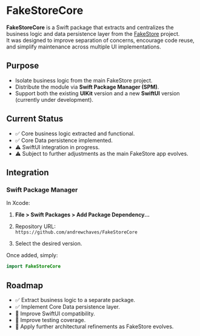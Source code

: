 # FakeStoreCore

**FakeStoreCore** is a Swift package that extracts and centralizes the business logic and data persistence layer from the [FakeStore](https://github.com/andrewchaves/FakeStore) project.  
It was designed to improve separation of concerns, encourage code reuse, and simplify maintenance across multiple UI implementations.

## Purpose

- Isolate business logic from the main FakeStore project.
- Distribute the module via **Swift Package Manager (SPM)**.
- Support both the existing **UIKit** version and a new **SwiftUI** version (currently under development).

## Current Status

- ✅ Core business logic extracted and functional.
- ✅ Core Data persistence implemented.
- ⚠️ SwiftUI integration in progress.
- ⚠️ Subject to further adjustments as the main FakeStore app evolves.

## Integration

### Swift Package Manager

In Xcode:

1. **File > Swift Packages > Add Package Dependency...**
2. Repository URL:  
`https://github.com/andrewchaves/FakeStoreCore`

3. Select the desired version.

Once added, simply:

```swift
import FakeStoreCore
```

## Roadmap

- ✅ Extract business logic to a separate package.
- ✅ Implement Core Data persistence layer.
- 🔄 Improve SwiftUI compatibility.
- 🔄 Improve testing coverage.
- 🔄 Apply further architectural refinements as FakeStore evolves.
